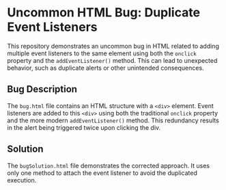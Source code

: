 # Uncommon HTML Bug: Duplicate Event Listeners

This repository demonstrates an uncommon bug in HTML related to adding multiple event listeners to the same element using both the `onclick` property and the `addEventListener()` method. This can lead to unexpected behavior, such as duplicate alerts or other unintended consequences.

## Bug Description

The `bug.html` file contains an HTML structure with a `<div>` element.  Event listeners are added to this `<div>` using both the traditional `onclick` property and the more modern `addEventListener()` method.  This redundancy results in the alert being triggered twice upon clicking the div.

## Solution

The `bugSolution.html` file demonstrates the corrected approach. It uses only one method to attach the event listener to avoid the duplicated execution.